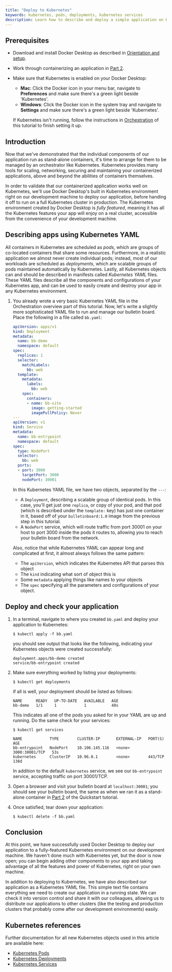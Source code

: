 ```yaml
---
title: "Deploy to Kubernetes"
keywords: kubernetes, pods, deployments, kubernetes services
description: Learn how to describe and deploy a simple application on Kubernetes.
---
```


## Prerequisites

- Download and install Docker Desktop as described in [Orientation and setup](index.md).
- Work through containerizing an application in [Part 2](02_our_app.md).
- Make sure that Kubernetes is enabled on your Docker Desktop:
  - **Mac**: Click the Docker icon in your menu bar, navigate to **Preferences** and make sure there's a green light beside 'Kubernetes'.
  - **Windows**: Click the Docker icon in the system tray and navigate to **Settings** and make sure there's a green light beside 'Kubernetes'.

  If Kubernetes isn't running, follow the instructions in [Orchestration](orchestration.md) of this tutorial to finish setting it up.

## Introduction

Now that we've demonstrated that the individual components of our application run as stand-alone containers, it's time to arrange for them to be managed by an orchestrator like Kubernetes. Kubernetes provides many tools for scaling, networking, securing and maintaining your containerized applications, above and beyond the abilities of containers themselves.

In order to validate that our containerized application works well on Kubernetes, we'll use Docker Desktop's built in Kubernetes environment right on our development machine to deploy our application, before handing it off to run on a full Kubernetes cluster in production. The Kubernetes environment created by Docker Desktop is _fully featured_, meaning it has all the Kubernetes features your app will enjoy on a real cluster, accessible from the convenience of your development machine.

## Describing apps using Kubernetes YAML

All containers in Kubernetes are scheduled as _pods_, which are groups of co-located containers that share some resources. Furthermore, in a realistic application we almost never create individual pods; instead, most of our workloads are scheduled as _deployments_, which are scalable groups of pods maintained automatically by Kubernetes. Lastly, all Kubernetes objects can and should be described in manifests called _Kubernetes YAML_ files. These YAML files describe all the components and configurations of your Kubernetes app, and can be used to easily create and destroy your app in any Kubernetes environment.

1.  You already wrote a very basic Kubernetes YAML file in the Orchestration overview part of this tutorial. Now, let's write a slightly more sophisticated YAML file to run and manage our bulletin board. Place the following in a file called `bb.yaml`:

    ```yaml
    apiVersion: apps/v1
    kind: Deployment
    metadata:
      name: bb-demo
      namespace: default
    spec:
      replicas: 1
      selector:
        matchLabels:
          bb: web
      template:
        metadata:
          labels:
            bb: web
        spec:
          containers:
          - name: bb-site
            image: getting-started
            imagePullPolicy: Never
    ---
    apiVersion: v1
    kind: Service
    metadata:
      name: bb-entrypoint
      namespace: default
    spec:
      type: NodePort
      selector:
        bb: web
      ports:
      - port: 3000
        targetPort: 3000
        nodePort: 30001
    ```

    In this Kubernetes YAML file, we have two objects, separated by the `---`:
    - A `Deployment`, describing a scalable group of identical pods. In this case, you'll get just one `replica`, or copy of your pod, and that pod (which is described under the `template:` key) has just one container in it, based off of your `bulletinboard:1.0` image from the previous step in this tutorial.
    - A `NodePort` service, which will route traffic from port 30001 on your host to port 3000 inside the pods it routes to, allowing you to reach your bulletin board from the network.

    Also, notice that while Kubernetes YAML can appear long and complicated at first, it almost always follows the same pattern:
    - The `apiVersion`, which indicates the Kubernetes API that parses this object
    - The `kind` indicating what sort of object this is
    - Some `metadata` applying things like names to your objects
    - The `spec` specifying all the parameters and configurations of your object.

## Deploy and check your application

1.  In a terminal, navigate to where you created `bb.yaml` and deploy your application to Kubernetes:

    ```console
    $ kubectl apply -f bb.yaml
    ```

    you should see output that looks like the following, indicating your Kubernetes objects were created successfully:

    ```shell
    deployment.apps/bb-demo created
    service/bb-entrypoint created
    ```

2.  Make sure everything worked by listing your deployments:

    ```console
    $ kubectl get deployments
    ```

    if all is well, your deployment should be listed as follows:

    ```shell
    NAME      READY   UP-TO-DATE   AVAILABLE   AGE
    bb-demo   1/1     1            1           40s
    ```

    This indicates all one of the pods you asked for in your YAML are up and running. Do the same check for your services:

    ```console
    $ kubectl get services

    NAME            TYPE        CLUSTER-IP       EXTERNAL-IP   PORT(S)          AGE
    bb-entrypoint   NodePort    10.106.145.116   <none>        3000:30001/TCP   53s
    kubernetes      ClusterIP   10.96.0.1        <none>        443/TCP          138d
    ```

    In addition to the default `kubernetes` service, we see our `bb-entrypoint` service, accepting traffic on port 30001/TCP.

3.  Open a browser and visit your bulletin board at `localhost:30001`; you should see your bulletin board, the same as when we ran it as a stand-alone container in [Part 2](02_our_app.md) of the Quickstart tutorial.

4.  Once satisfied, tear down your application:

    ```console
    $ kubectl delete -f bb.yaml
    ```

## Conclusion

At this point, we have successfully used Docker Desktop to deploy our application to a fully-featured Kubernetes environment on our development machine. We haven't done much with Kubernetes yet, but the door is now open; you can begin adding other components to your app and taking advantage of all the features and power of Kubernetes, right on your own machine.

In addition to deploying to Kubernetes, we have also described our application as a Kubernetes YAML file. This simple text file contains everything we need to create our application in a running state. We can check it into version control and share it with our colleagues, allowing us to distribute our applications to other clusters (like the testing and production clusters that probably come after our development environments) easily.

## Kubernetes references

Further documentation for all new Kubernetes objects used in this article are available here:

 - [Kubernetes Pods](https://kubernetes.io/docs/concepts/workloads/pods/pod/)
 - [Kubernetes Deployments](https://kubernetes.io/docs/concepts/workloads/controllers/deployment/)
 - [Kubernetes Services](https://kubernetes.io/docs/concepts/services-networking/service/)

